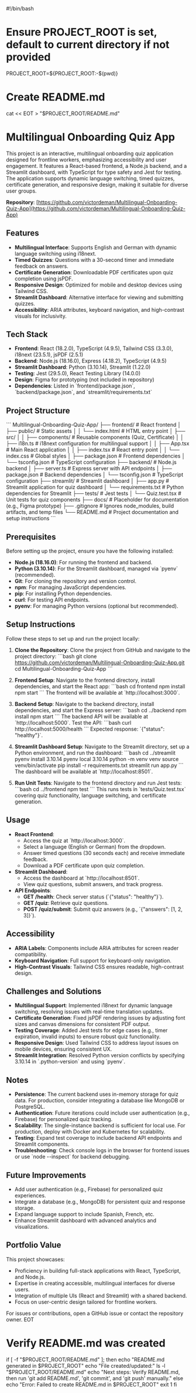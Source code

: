 #!/bin/bash

# Ensure PROJECT_ROOT is set, default to current directory if not provided
PROJECT_ROOT=${PROJECT_ROOT:-$(pwd)}

# Create README.md
cat << EOT > "$PROJECT_ROOT/README.md"
# Multilingual Onboarding Quiz App

This project is an interactive, multilingual onboarding quiz application designed for frontline workers, emphasizing accessibility and user engagement. It features a React-based frontend, a Node.js backend, and a Streamlit dashboard, with TypeScript for type safety and Jest for testing. The application supports dynamic language switching, timed quizzes, certificate generation, and responsive design, making it suitable for diverse user groups.

**Repository**: [https://github.com/victordeman/Multilingual-Onboarding-Quiz-App](https://github.com/victordeman/Multilingual-Onboarding-Quiz-App)

## Features
- **Multilingual Interface**: Supports English and German with dynamic language switching using i18next.
- **Timed Quizzes**: Questions with a 30-second timer and immediate feedback on answers.
- **Certificate Generation**: Downloadable PDF certificates upon quiz completion using jsPDF.
- **Responsive Design**: Optimized for mobile and desktop devices using Tailwind CSS.
- **Streamlit Dashboard**: Alternative interface for viewing and submitting quizzes.
- **Accessibility**: ARIA attributes, keyboard navigation, and high-contrast visuals for inclusivity.

## Tech Stack
- **Frontend**: React (18.2.0), TypeScript (4.9.5), Tailwind CSS (3.3.0), i18next (23.5.1), jsPDF (2.5.1)
- **Backend**: Node.js (18.16.0), Express (4.18.2), TypeScript (4.9.5)
- **Streamlit Dashboard**: Python (3.10.14), Streamlit (1.22.0)
- **Testing**: Jest (29.5.0), React Testing Library (14.0.0)
- **Design**: Figma for prototyping (not included in repository)
- **Dependencies**: Listed in \`frontend/package.json\`, \`backend/package.json\`, and \`streamlit/requirements.txt\`

## Project Structure
\`\`\`
Multilingual-Onboarding-Quiz-App/
├── frontend/                # React frontend
│   ├── public/             # Static assets
│   │   └── index.html      # HTML entry point
│   ├── src/
│   │   ├── components/     # Reusable components (Quiz, Certificate)
│   │   ├── i18n.ts         # i18next configuration for multilingual support
│   │   ├── App.tsx         # Main React application
│   │   ├── index.tsx       # React entry point
│   │   └── index.css       # Global styles
│   ├── package.json        # Frontend dependencies
│   └── tsconfig.json       # TypeScript configuration
├── backend/                # Node.js backend
│   ├── server.ts           # Express server with API endpoints
│   ├── package.json        # Backend dependencies
│   └── tsconfig.json       # TypeScript configuration
├── streamlit/              # Streamlit dashboard
│   ├── app.py              # Streamlit application for quiz dashboard
│   └── requirements.txt    # Python dependencies for Streamlit
├── tests/                  # Jest tests
│   └── Quiz.test.tsx       # Unit tests for quiz components
├── docs/                   # Placeholder for documentation (e.g., Figma prototype)
├── .gitignore              # Ignores node_modules, build artifacts, and temp files
└── README.md               # Project documentation and setup instructions
\`\`\`

## Prerequisites
Before setting up the project, ensure you have the following installed:
- **Node.js (18.16.0)**: For running the frontend and backend.
- **Python (3.10.14)**: For the Streamlit dashboard, managed via \`pyenv\` (recommended).
- **Git**: For cloning the repository and version control.
- **npm**: For managing JavaScript dependencies.
- **pip**: For installing Python dependencies.
- **curl**: For testing API endpoints.
- **pyenv**: For managing Python versions (optional but recommended).

## Setup Instructions
Follow these steps to set up and run the project locally:

1. **Clone the Repository**:
   Clone the project from GitHub and navigate to the project directory:
   \`\`\`bash
   git clone https://github.com/victordeman/Multilingual-Onboarding-Quiz-App.git
   cd Multilingual-Onboarding-Quiz-App
   \`\`\`

2. **Frontend Setup**:
   Navigate to the frontend directory, install dependencies, and start the React app:
   \`\`\`bash
   cd frontend
   npm install
   npm start
   \`\`\`
   The frontend will be available at \`http://localhost:3000\`.

3. **Backend Setup**:
   Navigate to the backend directory, install dependencies, and start the Express server:
   \`\`\`bash
   cd ../backend
   npm install
   npm start
   \`\`\`
   The backend API will be available at \`http://localhost:5000\`. Test the API:
   \`\`\`bash
   curl http://localhost:5000/health
   \`\`\`
   Expected response: \`{"status": "healthy"}\`.

4. **Streamlit Dashboard Setup**:
   Navigate to the Streamlit directory, set up a Python environment, and run the dashboard:
   \`\`\`bash
   cd ../streamlit
   pyenv install 3.10.14
   pyenv local 3.10.14
   python -m venv venv
   source venv/bin/activate
   pip install -r requirements.txt
   streamlit run app.py
   \`\`\`
   The dashboard will be available at \`http://localhost:8501\`.

5. **Run Unit Tests**:
   Navigate to the frontend directory and run Jest tests:
   \`\`\`bash
   cd ../frontend
   npm test
   \`\`\`
   This runs tests in \`tests/Quiz.test.tsx\` covering quiz functionality, language switching, and certificate generation.

## Usage
- **React Frontend**:
   - Access the quiz at \`http://localhost:3000\`.
   - Select a language (English or German) from the dropdown.
   - Answer timed questions (30 seconds each) and receive immediate feedback.
   - Download a PDF certificate upon quiz completion.
- **Streamlit Dashboard**:
   - Access the dashboard at \`http://localhost:8501\`.
   - View quiz questions, submit answers, and track progress.
- **API Endpoints**:
   - **GET /health**: Check server status (\`{"status": "healthy"}\`).
   - **GET /quiz**: Retrieve quiz questions.
   - **POST /quiz/submit**: Submit quiz answers (e.g., \`{"answers": [1, 2, 3]}\`).

## Accessibility
- **ARIA Labels**: Components include ARIA attributes for screen reader compatibility.
- **Keyboard Navigation**: Full support for keyboard-only navigation.
- **High-Contrast Visuals**: Tailwind CSS ensures readable, high-contrast design.

## Challenges and Solutions
- **Multilingual Support**: Implemented i18next for dynamic language switching, resolving issues with real-time translation updates.
- **Certificate Generation**: Fixed jsPDF rendering issues by adjusting font sizes and canvas dimensions for consistent PDF output.
- **Testing Coverage**: Added Jest tests for edge cases (e.g., timer expiration, invalid inputs) to ensure robust quiz functionality.
- **Responsive Design**: Used Tailwind CSS to address layout issues on mobile devices, ensuring consistent UX.
- **Streamlit Integration**: Resolved Python version conflicts by specifying 3.10.14 in \`.python-version\` and using \`pyenv\`.

## Notes
- **Persistence**: The current backend uses in-memory storage for quiz data. For production, consider integrating a database like MongoDB or PostgreSQL.
- **Authentication**: Future iterations could include user authentication (e.g., Firebase) for personalized quiz tracking.
- **Scalability**: The single-instance backend is sufficient for local use. For production, deploy with Docker and Kubernetes for scalability.
- **Testing**: Expand test coverage to include backend API endpoints and Streamlit components.
- **Troubleshooting**: Check console logs in the browser for frontend issues or use \`node --inspect\` for backend debugging.

## Future Improvements
- Add user authentication (e.g., Firebase) for personalized quiz experiences.
- Integrate a database (e.g., MongoDB) for persistent quiz and response storage.
- Expand language support to include Spanish, French, etc.
- Enhance Streamlit dashboard with advanced analytics and visualizations.

## Portfolio Value
This project showcases:
- Proficiency in building full-stack applications with React, TypeScript, and Node.js.
- Expertise in creating accessible, multilingual interfaces for diverse users.
- Integration of multiple UIs (React and Streamlit) with a shared backend.
- Focus on user-centric design tailored for frontline workers.

For issues or contributions, open a GitHub issue or contact the repository owner.
EOT

# Verify README.md was created
if [ -f "$PROJECT_ROOT/README.md" ]; then
    echo "README.md generated in $PROJECT_ROOT"
    echo "File created/updated:"
    ls -l "$PROJECT_ROOT/README.md"
    echo "Next steps: Verify README.md, then run 'git add README.md', 'git commit', and 'git push' manually."
else
    echo "Error: Failed to create README.md in $PROJECT_ROOT"
    exit 1
fi
